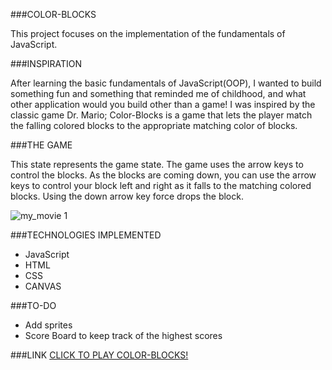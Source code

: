 ###COLOR-BLOCKS

  This project focuses on the implementation of the fundamentals of JavaScript. 

###INSPIRATION 

  After learning the basic fundamentals of JavaScript(OOP), I wanted to build something fun and something that reminded me of childhood, and what other application would you build other than a game! I was inspired by the classic game Dr. Mario; Color-Blocks is a game that lets the player match the falling colored blocks to the appropriate matching color of blocks. 

###THE GAME

  This state represents the game state. The game uses the arrow keys to control the blocks. As the blocks are coming down, you can use the arrow keys to control your block left and right as it falls to the matching colored blocks. Using the down arrow key force drops the block.

![my_movie 1](https://cloud.githubusercontent.com/assets/16325330/17796975/c88cb402-6579-11e6-87d1-ac391e5fef7c.gif)

###TECHNOLOGIES IMPLEMENTED
* JavaScript
* HTML
* CSS
* CANVAS

###TO-DO
* Add sprites
* Score Board to keep track of the highest scores

###LINK
[CLICK TO PLAY COLOR-BLOCKS!](https://colorblocks.herokuapp.com/ "Color-Blocks")




